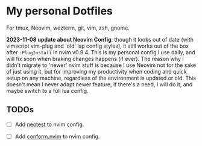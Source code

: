 # My personal Dotfiles

For tmux, Neovim, wezterm, git, vim, zsh, gnome.

**2023-11-08 update about Neovim Config**: though it looks out of date (with vimscript vim-plug and 'old' lsp config styles),
it still works out of the box after `:PlugInstall` in nvim v0.9.4.
This is my personal config I use daily, and will fix soon when braking changes happens (if ever).
The reason why I didn't migrate to 'newer' nvim stuff is because I use Neovim not for the sake of just using it,
but for improving my productivity when coding and quick setup on any machine, regardless of the environment is updated or old.
This doesn't mean I never adapt newer feature,
if there's a need, I will do it, and maybe switch to a full lua config.

## TODOs

- [ ] Add [neotest](https://github.com/nvim-neotest/neotest) to nvim config.
- [ ] Add [conform.nvim](https://github.com/stevearc/conform.nvim) to nvim config.

